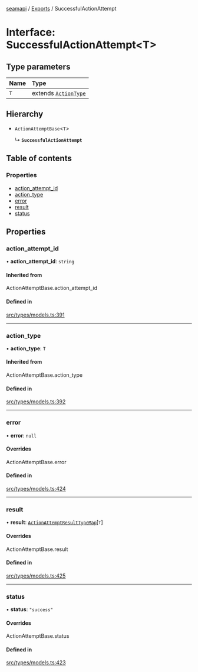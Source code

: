 [seamapi](../README.md) / [Exports](../modules.md) / SuccessfulActionAttempt

# Interface: SuccessfulActionAttempt<T\>

## Type parameters

| Name | Type |
| :------ | :------ |
| `T` | extends [`ActionType`](../modules.md#actiontype) |

## Hierarchy

- `ActionAttemptBase`<`T`\>

  ↳ **`SuccessfulActionAttempt`**

## Table of contents

### Properties

- [action\_attempt\_id](SuccessfulActionAttempt.md#action_attempt_id)
- [action\_type](SuccessfulActionAttempt.md#action_type)
- [error](SuccessfulActionAttempt.md#error)
- [result](SuccessfulActionAttempt.md#result)
- [status](SuccessfulActionAttempt.md#status)

## Properties

### action\_attempt\_id

• **action\_attempt\_id**: `string`

#### Inherited from

ActionAttemptBase.action\_attempt\_id

#### Defined in

[src/types/models.ts:391](https://github.com/seamapi/javascript/blob/main/src/types/models.ts#L391)

___

### action\_type

• **action\_type**: `T`

#### Inherited from

ActionAttemptBase.action\_type

#### Defined in

[src/types/models.ts:392](https://github.com/seamapi/javascript/blob/main/src/types/models.ts#L392)

___

### error

• **error**: ``null``

#### Overrides

ActionAttemptBase.error

#### Defined in

[src/types/models.ts:424](https://github.com/seamapi/javascript/blob/main/src/types/models.ts#L424)

___

### result

• **result**: [`ActionAttemptResultTypeMap`](ActionAttemptResultTypeMap.md)[`T`]

#### Overrides

ActionAttemptBase.result

#### Defined in

[src/types/models.ts:425](https://github.com/seamapi/javascript/blob/main/src/types/models.ts#L425)

___

### status

• **status**: ``"success"``

#### Overrides

ActionAttemptBase.status

#### Defined in

[src/types/models.ts:423](https://github.com/seamapi/javascript/blob/main/src/types/models.ts#L423)
